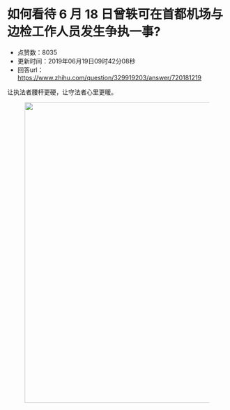 # 如何看待 6 月 18 日曾轶可在首都机场与边检工作人员发生争执一事?
- 点赞数：8035
- 更新时间：2019年06月19日09时42分08秒
- 回答url：https://www.zhihu.com/question/329919203/answer/720181219
<body>
 <p data-pid="FHsytyWp">让执法者腰杆更硬，让守法者心里更暖。</p>
 <figure data-size="normal">
  <img src="https://picx.zhimg.com/50/v2-87fa95eab78055555d7074f8fb01e7b9_720w.jpg?source=1940ef5c" data-caption="" data-size="normal" data-rawwidth="690" data-rawheight="1284" data-original-token="v2-87fa95eab78055555d7074f8fb01e7b9" data-default-watermark-src="https://picx.zhimg.com/50/v2-44c7327bf1d5aa6ec6cbffb06af784b4_720w.jpg?source=1940ef5c" class="origin_image zh-lightbox-thumb" width="690" data-original="https://picx.zhimg.com/v2-87fa95eab78055555d7074f8fb01e7b9_r.jpg?source=1940ef5c">
 </figure>
 <p></p>
</body>